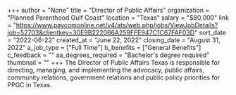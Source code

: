 +++
author = "None"
title = "Director of Public Affairs"
organization = "Planned Parenthood Gulf Coast"
location = "Texas"
salary = "$80,000"
link = "https://www.paycomonline.net/v4/ats/web.php/jobs/ViewJobDetails?job=52703&clientkey=30E9B222066A259FFE947C1C67FAF03D"
sort_date = "2022-06-22"
created_at = "June 22, 2022"
closing_date = "August 31, 2022"
a_job_type = ["Full Time"]
b_benefits = ["General Benefits"]
c_feedback = ""
aa_degrees_required = "Bachelor's degree required"
thumbnail = ""
+++
The Director of Public Affairs Texas is responsible for directing, managing, and implementing the advocacy, public affairs, community relations, government relations and public policy priorities for PPGC in Texas.